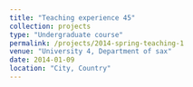 ```yaml
---
title: "Teaching experience 45"
collection: projects
type: "Undergraduate course"
permalink: /projects/2014-spring-teaching-1
venue: "University 4, Department of sax"
date: 2014-01-09
location: "City, Country"
---
```



